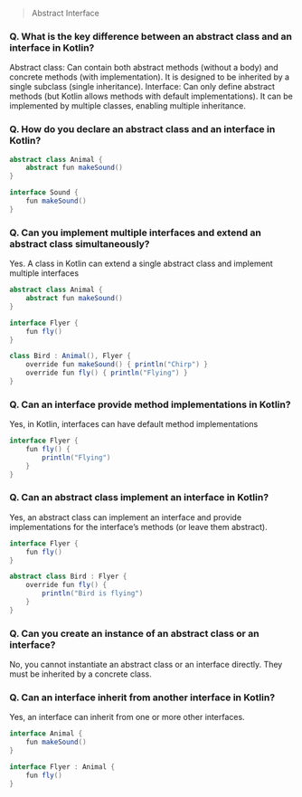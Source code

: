 > Abstract
> Interface


### Q. What is the key difference between an abstract class and an interface in Kotlin?
Abstract class: Can contain both abstract methods (without a body) and concrete methods (with implementation). It is designed to be inherited by a single subclass (single inheritance).
Interface: Can only define abstract methods (but Kotlin allows methods with default implementations). It can be implemented by multiple classes, enabling multiple inheritance.

### Q. How do you declare an abstract class and an interface in Kotlin?

```java
abstract class Animal {
    abstract fun makeSound()
}
```
```java
interface Sound {
    fun makeSound()
}
```

### Q. Can you implement multiple interfaces and extend an abstract class simultaneously?
Yes. A class in Kotlin can extend a single abstract class and implement multiple interfaces
```java
abstract class Animal {
    abstract fun makeSound()
}

interface Flyer {
    fun fly()
}

class Bird : Animal(), Flyer {
    override fun makeSound() { println("Chirp") }
    override fun fly() { println("Flying") }
}
```

### Q. Can an interface provide method implementations in Kotlin?
Yes, in Kotlin, interfaces can have default method implementations
```Java
interface Flyer {
    fun fly() {
        println("Flying")
    }
}
```

### Q. Can an abstract class implement an interface in Kotlin?

Yes, an abstract class can implement an interface and provide implementations for the interface’s methods (or leave them abstract).
```java
interface Flyer {
    fun fly()
}

abstract class Bird : Flyer {
    override fun fly() {
        println("Bird is flying")
    }
}
```

### Q. Can you create an instance of an abstract class or an interface?
No, you cannot instantiate an abstract class or an interface directly. They must be inherited by a concrete class.

### Q.  Can an interface inherit from another interface in Kotlin?
Yes, an interface can inherit from one or more other interfaces.
```java
interface Animal {
    fun makeSound()
}

interface Flyer : Animal {
    fun fly()
}
```